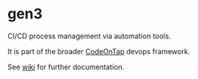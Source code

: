 # gen3
CI/CD process management via automation tools.

It is part of the broader [CodeOnTap](http://codeontap.io) devops framework.

See [wiki](https://github.com/codeontap/gen3-automation/wiki) for further documentation.

